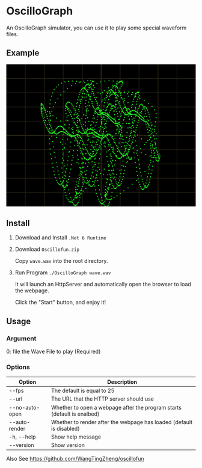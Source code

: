 # OscilloGraph

An OscilloGraph simulator, you can use it to play some special waveform files.

## Example

![Screenshot](https://github.com/ReturnNefe/OscilloGraph/blob/main/src/screenshot.png?raw=true)

## Install

1. Download and Install ``.Net 6 Runtime``

2. Download `Oscillofun.zip`

   Copy ``wave.wav`` into the root directory.

3. Run Program
    ```./OscilloGraph wave.wav```

    It will launch an HttpServer and automatically open the browser to load the webpage.

    Click the "Start" button, and enjoy it!

## Usage
### Argument
0: file    the Wave File to play (Required)

### Options
|Option|Description|
|--|--|
| --fps <Int32>     | The default is equal to 25|
| --url <String>    | The URL that the HTTP server should use|
| --no-auto-open    | Whether to open a webpage after the program starts (default is enalbed)|
| --auto-render     | Whether to render after the webpage has loaded (default is disabled)|
| -h, --help        | Show help message|
| --version         | Show version|

Also See https://github.com/WangTingZheng/oscillofun
